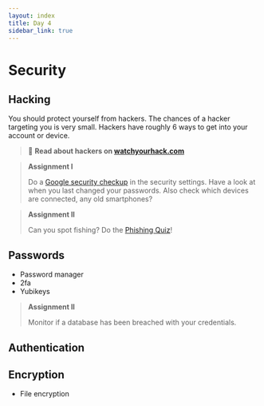 ```yaml
---
layout: index
title: Day 4
sidebar_link: true
---
```


# Security

## Hacking
You should protect yourself from hackers. The chances of a hacker targeting you is very small. Hackers have roughly 6 ways to get into your account or device.

> 📝 **Read about hackers on [watchyourhack.com](watchyourhack)**

> **Assignment I**
>
> Do a [Google security checkup][checkup] in the security settings. Have a look at when you last changed your passwords. Also check which devices are connected, any old smartphones?

> **Assignment II**
>
> Can you spot fishing? Do the [Phishing Quiz][quiz]!

## Passwords
* Password manager
* 2fa
* Yubikeys

> **Assignment II**
>
> Monitor if a database has been breached with your credentials.

## Authentication


## Encryption
* File encryption

[watchyourhack]: https://laatjeniethackmaken.nl/#wat-zijn-hackers
[checkup]: https://myaccount.google.com/security-checkup?hl=en&pli=1
[quiz]: https://phishingquiz.withgoogle.com/
